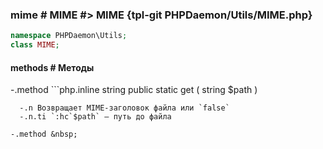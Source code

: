 ### mime # MIME #> MIME {tpl-git PHPDaemon/Utils/MIME.php}

```php
namespace PHPDaemon\Utils;
class MIME;
```

#### methods # Методы

 -.method ```php.inline
 string public static get ( string $path )
 ```
   -.n Возвращает MIME-заголовок файла или `false`
   -.n.ti `:hc`$path` — путь до файла

 -.method &nbsp;